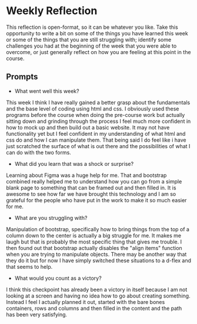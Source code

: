 # Weekly Reflection
This reflection is open-format, so it can be whatever you like. Take this opportunity to write a bit on some of the things you have learned this week or some of the things that you are still struggling with; identify some challenges you had at the beginning of the week that you were able to overcome, or just generally reflect on how you are feeling at this point in the course.

## Prompts
- What went well this week?

This week I think I have really gained a better grasp about the fundamentals and the base level of coding using html and css. I obviously used these programs before the course when doing the pre-course work but actually sitting down and grinding through the process I feel much more confident in how to mock up and then build out a basic website. It may not have functionality yet but I feel confident in my understanding of what html and css do and how I can manipulate them. That being said I do feel like i have just scratched the surface of what is out there and the possibilities of what I can do with the two forms.

- What did you learn that was a shock or surprise?

Learning about Figma was a huge help for me. That and bootstrap combined really helped me to understand how you can go from a simple blank page to something that can be framed out and then filled in. It is awesome to see how far we have brought this technology and I am so grateful for the people who have put in the work to make it so much easier for me.

- What are you struggling with?

Manipulation of bootstrap, specifically how to bring things from the top of a column down to the center is actually a big struggle for me. It makes me laugh but that is probably the most specific thing that gives me trouble. I then found out that bootstrap actually disables the "align items" function when you are trying to manipulate objects. There may be another way that they do it but for now I have simply switched these situations to a d-flex and that seems to help.

- What would you count as a victory?

I think this checkpoint has already been a victory in itself because I am not looking at a screen and having no idea how to go about creating something. Instead I feel I actually planned it out, started with the bare bones containers, rows and columns and then filled in the content and the path has been very satisfying.
